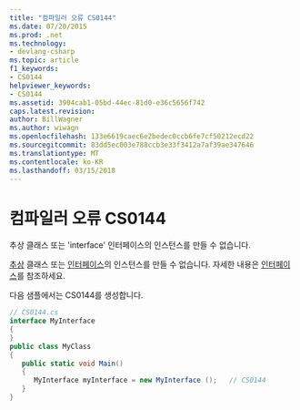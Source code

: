 ```yaml
---
title: "컴파일러 오류 CS0144"
ms.date: 07/20/2015
ms.prod: .net
ms.technology:
- devlang-csharp
ms.topic: article
f1_keywords:
- CS0144
helpviewer_keywords:
- CS0144
ms.assetid: 3904cab1-05bd-44ec-81d0-e36c5656f742
caps.latest.revision: 
author: BillWagner
ms.author: wiwagn
ms.openlocfilehash: 133e6619caec6e2bedec0ccb6fe7cf50212ecd22
ms.sourcegitcommit: 83dd5ec003e788ccb3e33f3412a7af39ae347646
ms.translationtype: MT
ms.contentlocale: ko-KR
ms.lasthandoff: 03/15/2018
---
```

# <a name="compiler-error-cs0144"></a>컴파일러 오류 CS0144
추상 클래스 또는 'interface' 인터페이스의 인스턴스를 만들 수 없습니다.  
  
 [추상](../../csharp/language-reference/keywords/abstract.md) 클래스 또는 [인터페이스](../../csharp/language-reference/keywords/interface.md)의 인스턴스를 만들 수 없습니다. 자세한 내용은 [인터페이스](../../csharp/programming-guide/interfaces/index.md)를 참조하세요.  
  
 다음 샘플에서는 CS0144를 생성합니다.  
  
```csharp  
// CS0144.cs  
interface MyInterface  
{  
}  
public class MyClass  
{  
   public static void Main()  
   {  
      MyInterface myInterface = new MyInterface ();   // CS0144  
   }  
}  
```
